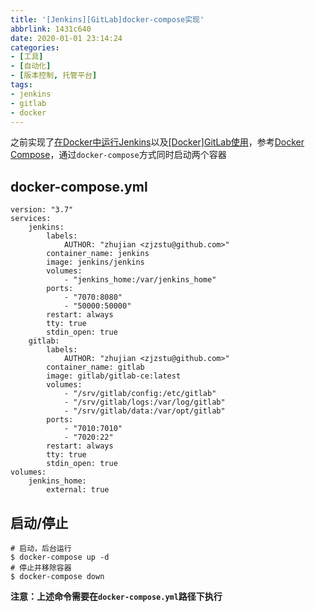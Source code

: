 ```yaml
---
title: '[Jenkins][GitLab]docker-compose实现'
abbrlink: 1431c640
date: 2020-01-01 23:14:24
categories: 
- [工具]
- [自动化]
- [版本控制, 托管平台]
tags: 
- jenkins
- gitlab
- docker
---
```


之前实现了[在Docker中运行Jenkins](https://zhujian.tech/posts/202ee452.html)以及[[Docker]GitLab使用](https://zj-git-guide.readthedocs.io/zh_CN/latest/platform/[Docker]GitLab%E4%BD%BF%E7%94%A8/)，参考[Docker Compose](https://containerization-automation.readthedocs.io/zh_CN/latest/docker/compose/[%E8%AF%91]Docker%20Compose%E6%A6%82%E8%BF%B0/)，通过`docker-compose`方式同时启动两个容器

## docker-compose.yml

```
version: "3.7"
services: 
    jenkins:
        labels:
            AUTHOR: "zhujian <zjzstu@github.com>"
        container_name: jenkins
        image: jenkins/jenkins
        volumes: 
            - "jenkins_home:/var/jenkins_home"
        ports: 
            - "7070:8080"
            - "50000:50000"
        restart: always
        tty: true
        stdin_open: true
    gitlab:
        labels:
            AUTHOR: "zhujian <zjzstu@github.com>"
        container_name: gitlab
        image: gitlab/gitlab-ce:latest
        volumes: 
            - "/srv/gitlab/config:/etc/gitlab"
            - "/srv/gitlab/logs:/var/log/gitlab"
            - "/srv/gitlab/data:/var/opt/gitlab"
        ports: 
            - "7010:7010"
            - "7020:22"
        restart: always
        tty: true
        stdin_open: true
volumes: 
    jenkins_home:
        external: true
```

## 启动/停止

```
# 启动，后台运行
$ docker-compose up -d
# 停止并移除容器
$ docker-compose down
```

**注意：上述命令需要在`docker-compose.yml`路径下执行**